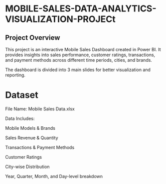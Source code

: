 # MOBILE-SALES-DATA-ANALYTICS-VISUALIZATION-PROJECt
## Project Overview

This project is an interactive Mobile Sales Dashboard created in Power BI.
It provides insights into sales performance, customer ratings, transactions, and payment methods across different time periods, cities, and brands.

The dashboard is divided into 3 main slides for better visualization and reporting.

# Dataset

File Name: Mobile Sales Data.xlsx

Data Includes:

Mobile Models & Brands

Sales Revenue & Quantity

Transactions & Payment Methods

Customer Ratings

City-wise Distribution

Year, Quarter, Month, and Day-level breakdown
